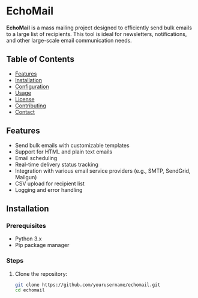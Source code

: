 # EchoMail

**EchoMail** is a mass mailing project designed to efficiently send bulk emails to a large list of recipients. This tool is ideal for newsletters, notifications, and other large-scale email communication needs.

## Table of Contents

- [Features](#features)
- [Installation](#installation)
- [Configuration](#configuration)
- [Usage](#usage)
- [License](#license)
- [Contributing](#contributing)
- [Contact](#contact)

## Features

- Send bulk emails with customizable templates
- Support for HTML and plain text emails
- Email scheduling
- Real-time delivery status tracking
- Integration with various email service providers (e.g., SMTP, SendGrid, Mailgun)
- CSV upload for recipient list
- Logging and error handling

## Installation

### Prerequisites

- Python 3.x
- Pip package manager

### Steps

1. Clone the repository:
   ```bash
   git clone https://github.com/yourusername/echomail.git
   cd echomail
